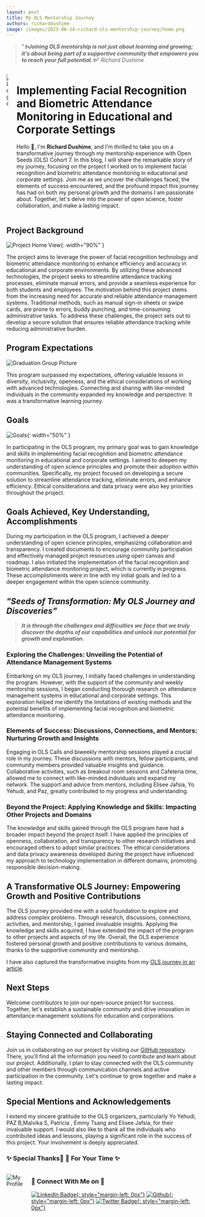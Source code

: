 ```yaml
---
layout: post
title: My OLS Mentorship Journey 
authors: richarddushime
image: /images/2023-06-14-richard-ols-mentorship-journey/home.png
---
```


> "***✨Joining OLS mentorship is not just about learning and growing; it's about being part of a supportive community that empowers you to reach your full potential.✨***"
>  *Richard Dushime*


<div class="columns">
  <div class="column is-one-fifth" markdown="1">

![Logo](/images/2023-06-14-richard-ols-mentorship-journey/Biometric1.png)

  </div>
  <div class="column" markdown="1">

# Implementing Facial Recognition and Biometric Attendance Monitoring in Educational and Corporate Settings

Hello 👋, I'm **Richard Dushime**, and I'm thrilled to take you on a transformative journey through my mentorship experience with Open Seeds (OLS) Cohort 7. In this blog, I will share the remarkable story of my journey, focusing on the project I worked on to implement facial recognition and biometric attendance monitoring in educational and corporate settings. Join me as we uncover the challenges faced, the elements of success encountered, and the profound impact this journey has had on both my personal growth and the domains I am passionate about. Together, let's delve into the power of open science, foster collaboration, and make a lasting impact.
 
   </div>
</div>

## Project Background

![Project Home View](/images/2023-06-14-richard-ols-mentorship-journey/home.png){: width="90%" }
     
The project aims to leverage the power of facial recognition technology and biometric attendance monitoring to enhance efficiency and accuracy in educational and corporate environments. By utilizing these advanced technologies, the project seeks to streamline attendance tracking processes, eliminate manual errors, and provide a seamless experience for both students and employees. The motivation behind this project stems from the increasing need for accurate and reliable attendance management systems. Traditional methods, such as manual sign-in sheets or swipe cards, are prone to errors, buddy punching, and time-consuming administrative tasks. To address these challenges, the project sets out to develop a secure solution that ensures reliable attendance tracking while reducing administrative burden.

## Program Expectations

![Graduation Group Picture](/images/2023-06-14-richard-ols-mentorship-journey/Graduation.png)

This program surpassed my expectations, offering valuable lessons in diversity, inclusivity, openness, and the ethical considerations of working with advanced technologies. Connecting and sharing with like-minded individuals in the community expanded my knowledge and perspective. It was a transformative learning journey.

## Goals

![Goals](/images/2023-06-14-richard-ols-mentorship-journey/3362.jpg){: width="50%" }
     
In participating in the OLS program, my primary goal was to gain knowledge and skills in implementing facial recognition and biometric attendance monitoring in educational and corporate settings. I aimed to deepen my understanding of open science principles and promote their adoption within communities. Specifically, my project focused on developing a secure solution to streamline attendance tracking, eliminate errors, and enhance efficiency. Ethical considerations and data privacy were also key priorities throughout the project.

## Goals Achieved, Key Understanding, Accomplishments

During my participation in the OLS program, I achieved a deeper understanding of open science principles, emphasizing collaboration and transparency. I created documents to encourage community participation and effectively managed project resources using open canvas and roadmap. I also initiated the implementation of the facial recognition and biometric attendance monitoring project, which is currently in progress. These accomplishments were in line with my initial goals and led to a deeper engagement within the open science community.

## *"Seeds of Transformation: My OLS Journey and Discoveries"*

> ***It is through the challenges and difficulties we face that we truly discover the depths of our capabilities and unlock our potential for growth and exploration.***

### Exploring the Challenges: Unveiling the Potential of Attendance Management Systems

Embarking on my OLS journey, I initially faced challenges in understanding the program. However, with the support of the community and weekly mentorship sessions, I began conducting thorough research on attendance management systems in educational and corporate settings. This exploration helped me identify the limitations of existing methods and the potential benefits of implementing facial recognition and biometric attendance monitoring.

### Elements of Success: Discussions, Connections, and Mentors: Nurturing Growth and Insights

Engaging in OLS Calls and biweekly mentorship sessions played a crucial role in my journey. These discussions with mentors, fellow participants, and community members provided valuable insights and guidance. Collaborative activities, such as breakout room sessions and Cafeteria time, allowed me to connect with like-minded individuals and expand my network. The support and advice from mentors, including Elisee Jafsia, Yo Yehudi, and Paz, greatly contributed to my progress and understanding.

### Beyond the Project: Applying Knowledge and Skills: Impacting Other Projects and Domains

The knowledge and skills gained through the OLS program have had a broader impact beyond the project itself. I have applied the principles of openness, collaboration, and transparency to other research initiatives and encouraged others to adopt similar practices. The ethical considerations and data privacy awareness developed during the project have influenced my approach to technology implementation in different domains, promoting responsible decision-making.

## A Transformative OLS Journey: Empowering Growth and Positive Contributions

The OLS journey provided me with a solid foundation to explore and address complex problems. Through research, discussions, connections, activities, and mentorship, I gained invaluable insights. Applying the knowledge and skills acquired, I have extended the impact of the program to other projects and aspects of my life. Overall, the OLS experience fostered personal growth and positive contributions to various domains, thanks to the supportive community and mentorship.

I have also captured the transformative insights from my [OLS journey in an article](https://www.linkedin.com/pulse/transformative-insights-my-journey-through-ols-program-richard/).

## Next Steps

Welcome contributors to join our open-source project for success. Together, let's establish a sustainable community and drive innovation in attendance management solutions for education and corporations.

## Staying Connected and Collaborating

Join us in collaborating on our project by visiting our [GitHub repository](https://github.com/richarddushime/Implementing-Facial-Recognition-and-Biometric-Attendance-Monitoring-in-Educational-and-Corporate-Set). There, you'll find all the information you need to contribute and learn about our project. Additionally, I plan to stay connected with the OLS community and other members through communication channels and active participation in the community. Let's continue to grow together and make a lasting impact.

## Special Mentions and Acknowledgements

I extend my sincere gratitude to the OLS organizers, particularly Yo Yehudi, PAZ B,Malvika S, Patricia , Emmy Tsang and Elisee Jafsia, for their invaluable support. I would also like to thank all the individuals who contributed ideas and lessons, playing a significant role in the success of this project. Your involvement is deeply appreciated.

### ✨ Special Thanks🌱 🌱 For Your Time ✨ 

<div class="columns">
  <div class="column is-2" markdown="1">

![My Profile](/images/2023-06-14-richard-ols-mentorship-journey/richard.png)

  </div>
  <div class="column" markdown="1">

### 👯 Connect With Me on 👯

[![LinkedIn Badge](https://img.shields.io/badge/LinkedIn-Profile-informational?style=flat&logo=linkedin&logoColor=white&color=blue){: style="margin-left: 0px"}](https://www.linkedin.com/in/richard-dushime/)
[![Github](https://camo.githubusercontent.com/cca71357fe98ec5f8cd6ebab9044ad2901f4b64ebda379ac81608ed9f1caa1a0/68747470733a2f2f696d672e736869656c64732e696f2f7374617469632f76313f7374796c653d666f722d7468652d6261646765266d6573736167653d47697448756226636f6c6f723d313831373137266c6f676f3d476974487562266c6f676f436f6c6f723d464646464646266c6162656c3d){: style="margin-left: 0px"}](http://github.com/richarddushime)
[![Twitter Badge](https://img.shields.io/badge/Twitter-Profile-informational?style=flat&logo=twitter&logoColor=white&color=blue){: style="margin-left: 0px"}](https://twitter.com/RichardDushime)
  
  </div>

</div>


